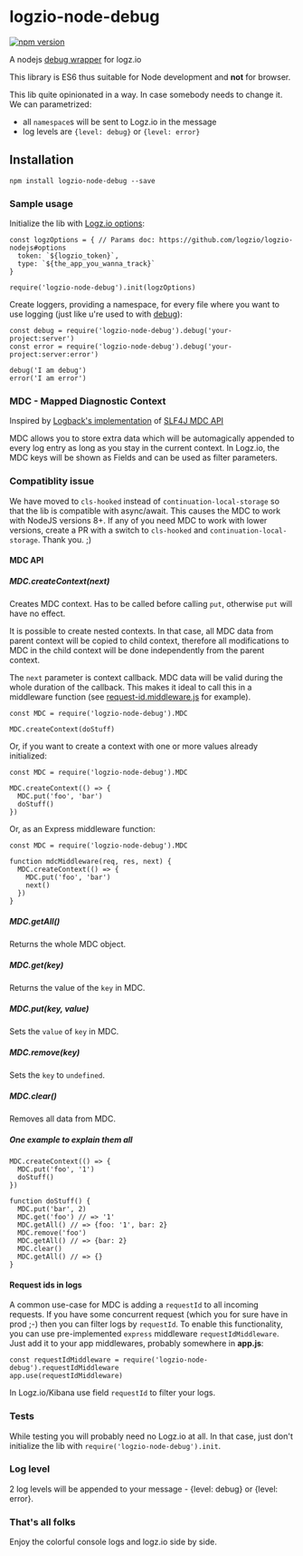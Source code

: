 # logzio-node-debug
[![npm version](https://badge.fury.io/js/logzio-node-debug.svg)](https://badge.fury.io/js/logzio-node-debug)

A nodejs [debug wrapper](https://github.com/visionmedia/debug) for logz.io

This library is ES6 thus suitable for Node development and **not** for browser.

This lib quite opinionated in a way. In case somebody needs to change it. We can parametrized:
- all `namespace`s will be sent to Logz.io in the message
- log levels are `{level: debug}` or `{level: error}`

## Installation

```
npm install logzio-node-debug --save
``` 

### Sample usage

Initialize the lib with [Logz.io options](https://github.com/logzio/logzio-nodejs#options):

```
const logzOptions = { // Params doc: https://github.com/logzio/logzio-nodejs#options
  token: `${logzio_token}`, 
  type: `${the_app_you_wanna_track}`     
}

require('logzio-node-debug').init(logzOptions)
```

Create loggers, providing a namespace, for every file where you want to use logging (just like u're used to with [debug](https://github.com/visionmedia/debug)): 

```
const debug = require('logzio-node-debug').debug('your-project:server')
const error = require('logzio-node-debug').debug('your-project:server:error')

debug('I am debug')
error('I am error')
```

### MDC - Mapped Diagnostic Context
Inspired by [Logback's implementation](https://logback.qos.ch/manual/mdc.html) of [SLF4J MDC API](https://www.slf4j.org/manual.html#mdc)

MDC allows you to store extra data which will be automagically appended to every log entry as long as you stay in the current context. In Logz.io, the MDC keys will be shown as Fields and can be used as filter parameters.

### Compatiblity issue
We have moved to `cls-hooked` instead of `continuation-local-storage` so that the lib is compatible with async/await. 
This causes the MDC to work with NodeJS versions 8+. If any of you need MDC to work with lower versions, create a PR
with a switch to `cls-hooked` and `continuation-local-storage`. Thank you. ;)

#### MDC API
##### MDC.createContext(next)
Creates MDC context. Has to be called before calling `put`, otherwise `put` will have no effect.

It is possible to create nested contexts. In that case, all MDC data from parent context will be copied to child context, therefore all modifications to MDC in the child context will be done independently from the parent context.

The `next` parameter is context callback. MDC data will be valid during the whole duration of the callback. This makes it ideal to call this in a middleware function (see [request-id.middleware.js](src/request-id.middleware.js) for example).
```
const MDC = require('logzio-node-debug').MDC

MDC.createContext(doStuff)
```

Or, if you want to create a context with one or more values already initialized:

```
const MDC = require('logzio-node-debug').MDC

MDC.createContext(() => {
  MDC.put('foo', 'bar')
  doStuff()
})
```

Or, as an Express middleware function:

```
const MDC = require('logzio-node-debug').MDC

function mdcMiddleware(req, res, next) {
  MDC.createContext(() => {
    MDC.put('foo', 'bar')
    next()
  })
}
```

##### MDC.getAll()
Returns the whole MDC object.

##### MDC.get(key)
Returns the value of the `key` in MDC.

##### MDC.put(key, value)
Sets the `value` of `key` in MDC.

##### MDC.remove(key)
Sets the `key` to `undefined`.

##### MDC.clear()
Removes all data from MDC.

##### One example to explain them all
```
MDC.createContext(() => {
  MDC.put('foo', '1')
  doStuff()
})

function doStuff() {
  MDC.put('bar', 2)
  MDC.get('foo') // => '1'
  MDC.getAll() // => {foo: '1', bar: 2}
  MDC.remove('foo')
  MDC.getAll() // => {bar: 2}
  MDC.clear()
  MDC.getAll() // => {}
}
```

#### Request ids in logs
A common use-case for MDC is adding a `requestId` to all incoming requests. If you have some concurrent request (which you for sure have in prod ;-) then you can filter logs by `requestId`.
To enable this functionality, you can use pre-implemented `express` middleware `requestIdMiddleware`. Just add it to your app middlewares, probably somewhere in **app.js**:
```
const requestIdMiddleware = require('logzio-node-debug').requestIdMiddleware
app.use(requestIdMiddleware)
```

In Logz.io/Kibana use field `requestId` to filter your logs. 

### Tests

While testing you will probably need no Logz.io at all. In that case, just don't initialize the lib with 
`require('logzio-node-debug').init`.

### Log level

2 log levels will be appended to your message - {level: debug} or {level: error}.

### That's all folks

Enjoy the colorful console logs and logz.io side by side. 
